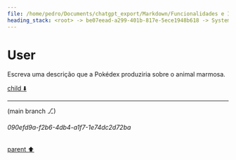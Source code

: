 ```yaml
---
file: /home/pedro/Documents/chatgpt_export/Markdown/Funcionalidades e Identificação da Pokédex.md
heading_stack: <root> -> be07eead-a299-401b-817e-5ece1948b618 -> System -> 3af9a3e3-5be0-40dc-aaeb-a24a754271bf -> System -> aaa28490-55a2-4fc0-8826-683366892eb2 -> User -> bd43909a-f565-4e70-b778-e96174dd6982 -> Assistant -> Funcionalidades: -> Mecanismo de Identificação: -> aaa2c298-f4e9-4ac3-a04e-44c2f320cc9a -> User
---
```

# User

Escreva uma descrição que a Pokédex produziria sobre o animal marmosa.

[child ⬇️](#090efd9a-f2b6-4db4-a1f7-1e74dc2d72ba)

---

(main branch ⎇)
###### 090efd9a-f2b6-4db4-a1f7-1e74dc2d72ba
[parent ⬆️](#aaa2c298-f4e9-4ac3-a04e-44c2f320cc9a)
